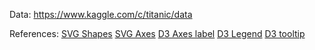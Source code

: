 Data: https://www.kaggle.com/c/titanic/data


References:
[SVG Shapes](https://github.com/mbostock/d3/wiki/SVG-Shapes)
[SVG Axes](https://github.com/mbostock/d3/wiki/SVG-Axes)
[D3 Axes label](http://stackoverflow.com/questions/11189284/d3-axis-labeling)
[D3 Legend](http://bl.ocks.org/ZJONSSON/3918369)
[D3 tooltip](http://bl.ocks.org/weiglemc/6185069)
